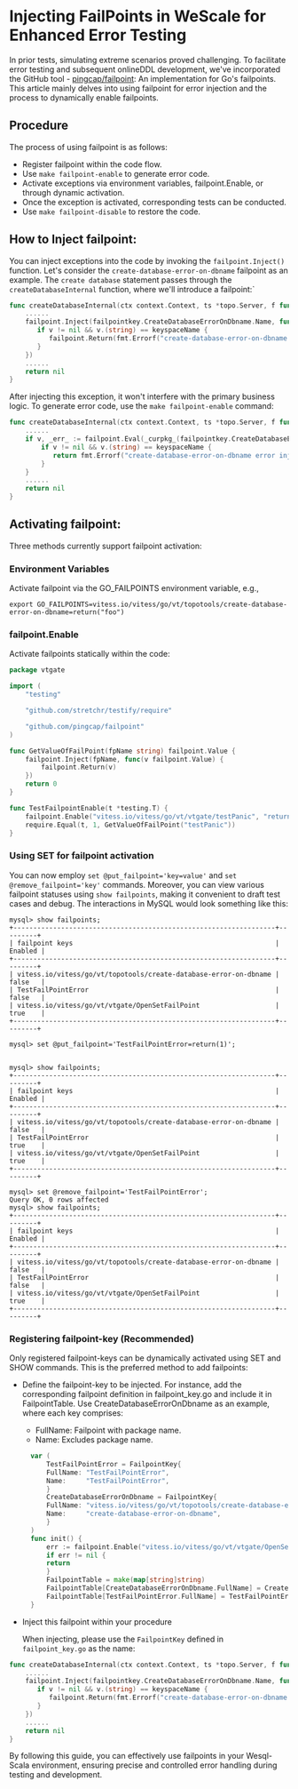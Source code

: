 Injecting FailPoints in WeScale for Enhanced Error Testing
=====================
In prior tests, simulating extreme scenarios proved challenging. 
To facilitate error testing and subsequent onlineDDL development, 
we've incorporated the GitHub tool - [pingcap/failpoint](https://github.com/pingcap/failpoint): 
An implementation for Go's failpoints. This article mainly delves 
into using failpoint for error injection and the process to dynamically 
enable failpoints.

## Procedure
The process of using failpoint is as follows:

+ Register failpoint within the code flow.
+ Use `make failpoint-enable` to generate error code.
+ Activate exceptions via environment variables, failpoint.Enable, or through dynamic activation.
+ Once the exception is activated, corresponding tests can be conducted.
+ Use `make failpoint-disable` to restore the code.


## How to Inject failpoint:
You can inject exceptions into the code by invoking the `failpoint.Inject()` function. 
Let's consider the `create-database-error-on-dbname` failpoint as an example. 
The `create database` statement passes through the `createDatabaseInternal` function, 
where we'll introduce a failpoint:`
```go
func createDatabaseInternal(ctx context.Context, ts *topo.Server, f func() error, keyspaceName string, cells []string) error {
    ......
    failpoint.Inject(failpointkey.CreateDatabaseErrorOnDbname.Name, func(v failpoint.Value) {
       if v != nil && v.(string) == keyspaceName {
          failpoint.Return(fmt.Errorf("create-database-error-on-dbname error injected"))
       }
    })
    ......
    return nil
}
```
After injecting this exception, it won't interfere with the primary business logic. To generate error code, 
use the `make failpoint-enable` command:
```go
func createDatabaseInternal(ctx context.Context, ts *topo.Server, f func() error, keyspaceName string, cells []string) error {
    ......
    if v, _err_ := failpoint.Eval(_curpkg_(failpointkey.CreateDatabaseErrorOnDbname.Name)); _err_ == nil {
        if v != nil && v.(string) == keyspaceName {
           return fmt.Errorf("create-database-error-on-dbname error injected")
        }
    }
    ......
    return nil
}
```
## Activating failpoint:
Three methods currently support failpoint activation:
### Environment Variables 
Activate failpoint via the GO_FAILPOINTS environment variable, e.g.,
```shell
export GO_FAILPOINTS=vitess.io/vitess/go/vt/topotools/create-database-error-on-dbname=return("foo")
```
### failpoint.Enable
Activate failpoints statically within the code:
```go
package vtgate

import (
	"testing"

	"github.com/stretchr/testify/require"

	"github.com/pingcap/failpoint"
)

func GetValueOfFailPoint(fpName string) failpoint.Value {
	failpoint.Inject(fpName, func(v failpoint.Value) {
		failpoint.Return(v)
	})
	return 0
}

func TestFailpointEnable(t *testing.T) {
	failpoint.Enable("vitess.io/vitess/go/vt/vtgate/testPanic", "return(1)")
	require.Equal(t, 1, GetValueOfFailPoint("testPanic"))
}
```
### Using SET for failpoint activation
You can now employ `set @put_failpoint='key=value'` and `set @remove_failpoint='key'` commands. Moreover, 
you can view various failpoint statuses using `show failpoints`, 
making it convenient to draft test cases and debug. 
The interactions in MySQL would look something like this:
```shell
mysql> show failpoints;
+------------------------------------------------------------------+---------+
| failpoint keys                                                   | Enabled |
+------------------------------------------------------------------+---------+
| vitess.io/vitess/go/vt/topotools/create-database-error-on-dbname | false   |
| TestFailPointError                                               | false   |
| vitess.io/vitess/go/vt/vtgate/OpenSetFailPoint                   | true    |
+------------------------------------------------------------------+---------+

mysql> set @put_failpoint='TestFailPointError=return(1)';


mysql> show failpoints;
+------------------------------------------------------------------+---------+
| failpoint keys                                                   | Enabled |
+------------------------------------------------------------------+---------+
| vitess.io/vitess/go/vt/topotools/create-database-error-on-dbname | false   |
| TestFailPointError                                               | true    |
| vitess.io/vitess/go/vt/vtgate/OpenSetFailPoint                   | true    |
+------------------------------------------------------------------+---------+

mysql> set @remove_failpoint='TestFailPointError';
Query OK, 0 rows affected
mysql> show failpoints;
+------------------------------------------------------------------+---------+
| failpoint keys                                                   | Enabled |
+------------------------------------------------------------------+---------+
| vitess.io/vitess/go/vt/topotools/create-database-error-on-dbname | false   |
| TestFailPointError                                               | false   |
| vitess.io/vitess/go/vt/vtgate/OpenSetFailPoint                   | true    |
+------------------------------------------------------------------+---------+
```
### Registering failpoint-key (Recommended)
Only registered failpoint-keys can be dynamically activated using SET and SHOW commands. 
This is the preferred method to add failpoints:

+ Define the failpoint-key to be injected.
  For instance, add the corresponding failpoint definition in failpoint_key.go and include it in FailpointTable. Use CreateDatabaseErrorOnDbname as an example, where each key comprises:
  + FullName: Failpoint with package name.
  + Name: Excludes package name.
  ```go
    var (
        TestFailPointError = FailpointKey{
        FullName: "TestFailPointError",
        Name:     "TestFailPointError",
        }
        CreateDatabaseErrorOnDbname = FailpointKey{
        FullName: "vitess.io/vitess/go/vt/topotools/create-database-error-on-dbname",
        Name:     "create-database-error-on-dbname",
        }
    )
    func init() {
        err := failpoint.Enable("vitess.io/vitess/go/vt/vtgate/OpenSetFailPoint", "return(1)")
        if err != nil {
        return
        }
        FailpointTable = make(map[string]string)
        FailpointTable[CreateDatabaseErrorOnDbname.FullName] = CreateDatabaseErrorOnDbname.Name
        FailpointTable[TestFailPointError.FullName] = TestFailPointError.Name
    }
  ```
+ Inject this failpoint within your procedure

  When injecting, please use the `FailpointKey` defined in `failpoint_key.go` as the name:
```go
func createDatabaseInternal(ctx context.Context, ts *topo.Server, f func() error, keyspaceName string, cells []string) error {
    ......
    failpoint.Inject(failpointkey.CreateDatabaseErrorOnDbname.Name, func(v failpoint.Value) {
       if v != nil && v.(string) == keyspaceName {
          failpoint.Return(fmt.Errorf("create-database-error-on-dbname error injected"))
       }
    })
    ......
    return nil
}
```

By following this guide, you can effectively use failpoints in your Wesql-Scala environment, ensuring precise and controlled error handling during testing and development.
